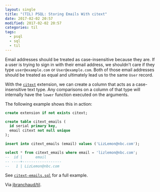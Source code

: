 ```yaml
---
layout: single
title: "(TIL) PSQL: Storing Emails With citext"
date: 2017-02-02 20:57
modified: 2017-02-02 20:57
categories: til
tags:
  - psql
  - sql
  - til
---
```


Email addresses should be treated as case-insensitive because they are. If a
user is trying to sign in with their email address, we shouldn't care if
they type `user@example.com` or `User@example.com`. Both of those email
addresses should be treated as equal and ultimately lead us to the same
`User` record.

With the
[`citext`](http://www.postgresql.org/docs/current/static/citext.html)
extension, we can create a column that acts as a case-insensitive text type.
Any comparisons on a column of that type will internally have the `lower`
function executed on the arguments.

The following example shows this in action:

```sql
create extension if not exists citext;

create table citext_emails (
  id serial primary key,
  email citext not null unique
);

insert into citext_emails (email) values ('LizLemon@nbc.com');

select * from citext_emails where email = 'lizlemon@nbc.com';
--  id |      email
-- ----+------------------
--   1 | LizLemon@nbc.com
```

See
[`citext-emails.sql`](https://github.com/jbranchaud/postgresing/blob/master/citext-emails.sql)
for a full example.

Via [jbranchaud/til](https://github.com/jbranchaud/til).
